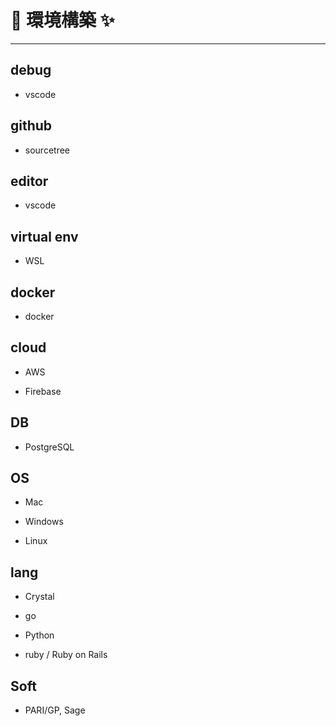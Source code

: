 # 🚀 環境構築 ✨



----------------------------------------------------------------------------

## debug

- vscode

## github

- sourcetree

## editor

- vscode

## virtual env

- WSL

## docker

- docker

## cloud

- AWS

- Firebase

## DB

- PostgreSQL

## OS

- Mac

- Windows

- Linux

## lang

- Crystal

- go

- Python

- ruby / Ruby on Rails

## Soft

- PARI/GP, Sage
